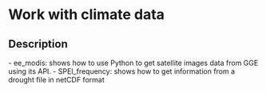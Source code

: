 <h1> Work with climate data </h1>

<h2>Description</h2>
- ee_modis: shows how to use Python to get satellite images data from GGE using its API.
- SPEI_frequency: shows how to get information from a drought file in netCDF format 
